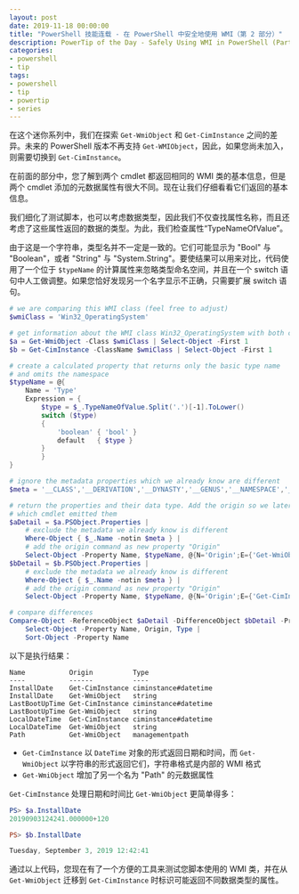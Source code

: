 ```yaml
---
layout: post
date: 2019-11-18 00:00:00
title: "PowerShell 技能连载 - 在 PowerShell 中安全地使用 WMI（第 2 部分）"
description: PowerTip of the Day - Safely Using WMI in PowerShell (Part 2)
categories:
- powershell
- tip
tags:
- powershell
- tip
- powertip
- series
---
```

在这个迷你系列中，我们在探索 `Get-WmiObject` 和 `Get-CimInstance` 之间的差异。未来的 PowerShell 版本不再支持 `Get-WMIObject`，因此，如果您尚未加入，则需要切换到 `Get-CimInstance`。

在前面的部分中，您了解到两个 cmdlet 都返回相同的 WMI 类的基本信息，但是两个 cmdlet 添加的元数据属性有很大不同。现在让我们仔细看看它们返回的基本信息。

我们细化了测试脚本，也可以考虑数据类型，因此我们不仅查找属性名称，而且还考虑了这些属性返回的数据的类型。为此，我们检查属性“TypeNameOfValue”。

由于这是一个字符串，类型名并不一定是一致的。它们可能显示为 "Bool" 与 "Boolean"，或者 "String" 与 "System.String"。要使结果可以用来对比，代码使用了一个位于 `$typeName` 的计算属性来忽略类型命名空间，并且在一个 switch 语句中人工做调整。如果您恰好发现另一个名字显示不正确，只需要扩展 switch 语句。

```powershell
# we are comparing this WMI class (feel free to adjust)
$wmiClass = 'Win32_OperatingSystem'

# get information about the WMI class Win32_OperatingSystem with both cmdlets
$a = Get-WmiObject -Class $wmiClass | Select-Object -First 1
$b = Get-CimInstance -ClassName $wmiClass | Select-Object -First 1

# create a calculated property that returns only the basic type name
# and omits the namespace
$typeName = @{
    Name = 'Type'
    Expression = {
        $type = $_.TypeNameOfValue.Split('.')[-1].ToLower()
        switch ($type)
        {
            'boolean' { 'bool' }
            default   { $type }
        }
        }
}

# ignore the metadata properties which we already know are different
$meta = '__CLASS','__DERIVATION','__DYNASTY','__GENUS','__NAMESPACE','__PATH','__PROPERTY_COUNT','__RELPATH','__SERVER','__SUPERCLASS','CimClass','CimInstanceProperties','CimSystemProperties','ClassPath','Container','Options','Properties','Qualifiers','Scope','Site','SystemProperties'

# return the properties and their data type. Add the origin so we later know
# which cmdlet emitted them
$aDetail = $a.PSObject.Properties |
    # exclude the metadata we already know is different
    Where-Object { $_.Name -notin $meta } |
    # add the origin command as new property "Origin"
    Select-Object -Property Name, $typeName, @{N='Origin';E={'Get-WmiObject'}}
$bDetail = $b.PSObject.Properties |
    # exclude the metadata we already know is different
    Where-Object { $_.Name -notin $meta } |
    # add the origin command as new property "Origin"
    Select-Object -Property Name, $typeName, @{N='Origin';E={'Get-CimInstance'}}

# compare differences
Compare-Object -ReferenceObject $aDetail -DifferenceObject $bDetail -Property Name, Type -PassThru |
    Select-Object -Property Name, Origin, Type |
    Sort-Object -Property Name
```

以下是执行结果：

    Name           Origin          Type
    ----           ------          ----
    InstallDate    Get-CimInstance ciminstance#datetime
    InstallDate    Get-WmiObject   string
    LastBootUpTime Get-CimInstance ciminstance#datetime
    LastBootUpTime Get-WmiObject   string
    LocalDateTime  Get-CimInstance ciminstance#datetime
    LocalDateTime  Get-WmiObject   string
    Path           Get-WmiObject   managementpath

* `Get-CimInstance` 以 `DateTime` 对象的形式返回日期和时间，而 `Get-WmiObject` 以字符串的形式返回它们，字符串格式是内部的 WMI 格式
* `Get-WmiObject` 增加了另一个名为 "Path" 的元数据属性

`Get-CimInstance` 处理日期和时间比 `Get-WmiObject` 更简单得多：

```powershell
PS> $a.InstallDate
20190903124241.000000+120

PS> $b.InstallDate

Tuesday, September 3, 2019 12:42:41
```

通过以上代码，您现在有了一个方便的工具来测试您脚本使用的 WMI 类，并在从 `Get-WmiObject` 迁移到 `Get-CimInstance` 时标识可能返回不同数据类型的属性。

<!--本文国际来源：[Safely Using WMI in PowerShell (Part 2)](https://community.idera.com/database-tools/powershell/powertips/b/tips/posts/safely-using-wmi-in-powershell-part-2)-->
